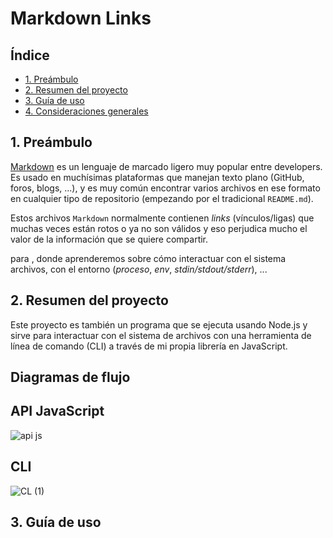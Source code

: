 # Markdown Links

## Índice

- [1. Preámbulo](#1-preámbulo)
- [2. Resumen del proyecto](#2-resumen-del-proyecto)
- [3. Guía de uso](#3-guía-de-uso)
- [4. Consideraciones generales](#4-consideraciones-generales) 

## 1. Preámbulo

[Markdown](https://es.wikipedia.org/wiki/Markdown) es un lenguaje de marcado
ligero muy popular entre developers. Es usado en muchísimas plataformas que
manejan texto plano (GitHub, foros, blogs, ...), y es muy común
encontrar varios archivos en ese formato en cualquier tipo de repositorio
(empezando por el tradicional `README.md`).

Estos archivos `Markdown` normalmente contienen _links_ (vínculos/ligas) que
muchas veces están rotos o ya no son válidos y eso perjudica mucho el valor de
la información que se quiere compartir.

para , donde aprenderemos sobre cómo interactuar con el
sistema archivos, con el entorno (_proceso_, _env_, _stdin/stdout/stderr_), ...

## 2. Resumen del proyecto

Este proyecto es también un programa que se ejecuta usando Node.js y sirve para 
interactuar con el sistema de archivos con una herramienta de línea de comando 
(CLI) a través de mi propia librería en JavaScript.

## Diagramas de flujo

## API JavaScript

![api js](https://user-images.githubusercontent.com/85503873/134344974-340e4ab9-6f0c-4bab-98d0-421e1f7ce3db.png)

## CLI

![CL (1)](https://user-images.githubusercontent.com/85503873/134345313-b1f6b802-bfb6-4850-a1b3-f42760fe8fd5.png)

## 3. Guía de uso
